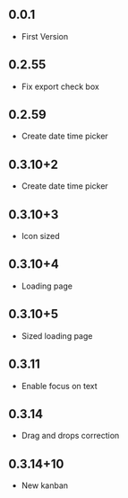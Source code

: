 ## 0.0.1

* First Version

## 0.2.55

* Fix export check box

## 0.2.59

* Create date time picker

## 0.3.10+2

* Create date time picker

## 0.3.10+3

* Icon sized

## 0.3.10+4

* Loading page

## 0.3.10+5

* Sized loading page

## 0.3.11

* Enable focus on text

## 0.3.14

* Drag and drops correction

## 0.3.14+10

* New kanban